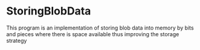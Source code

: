# StoringBlobData

This program is an implementation of storing blob data into memory by bits and pieces where there is space available thus improving the storage strategy
